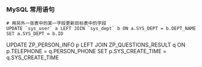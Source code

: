 ### MySQL 常用语句

```mysql
# 用另外一张表中的某一字段更新目标表中的字段
UPDATE `sys_user` a LEFT JOIN `sys_dept` b ON a.SYS_DEPT = b.DEPT_NAME SET a.SYS_DEPT = b.ID
```



UPDATE ZP_PERSON_INFO p LEFT JOIN ZP_QUESTIONS_RESULT q ON p.TELEPHONE = q.PERSON_PHONE
SET p.SYS_CREATE_TIME = q.SYS_CREATE_TIME